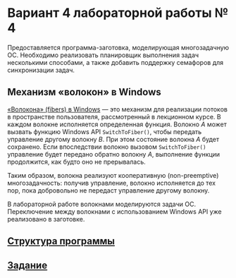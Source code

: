 # Вариант 4 лабораторной работы № 4

Предоставляется программа-заготовка, моделирующая многозадачную ОС.
Необходимо реализовать планировщик выполнения задач несколькими способами,
а также добавить поддержку семафоров для синхронизации задач.

## Механизм «волокон» в Windows

[«Волокона» (fibers) в Windows](https://msdn.microsoft.com/en-us/library/windows/desktop/ms682661.aspx) —
это механизм для реализации потоков в пространстве пользователя, рассмотренный
в лекционном курсе.  В каждом волокне исполняется определенная функция. Волокно
_A_ может вызвать функцию Windows API `SwitchToFiber()`, чтобы передать
управление другому волокну _B_.  При этом состояние волокна _A_ будет сохранено.
Если впоследствии волокно вызовом `SwitchToFiber()` управление будет передано
обратно волокну _A_, выполнение функции продолжится, как будто оно
не прерывалась.

Таким образом, волокна реализуют кооперативную (non-preemptive) многозадачность:
получив управление, волокно исполняется до тех пор, пока добровольно не передаст
управление другому волокну.

В лабораторной работе волокнами моделируются задачи ОС.  Переключение между
волокнами с использованием Windows API уже реализовано в заготовке.

## [Структура программы](STRUCTURE.md)

## [Задание](TASK.md)
